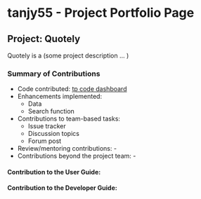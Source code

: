# tanjy55 - Project Portfolio Page

## Project: Quotely

Quotely is a (some project description ... )

### Summary of Contributions

- Code
  contributed: [tp code dashboard](https://nus-cs2113-ay2526s1.github.io/tp-dashboard/?search=tanjy55&breakdown=true&sort=groupTitle%20dsc&sortWithin=title&since=2025-09-19T00%3A00%3A00&timeframe=commit&mergegroup=&groupSelect=groupByRepos&checkedFileTypes=docs~functional-code~test-code~other&filteredFileName=)
- Enhancements implemented:
  - Data
  - Search function
- Contributions to team-based tasks:
  - Issue tracker
  - Discussion topics
  - Forum post
- Review/mentoring contributions: -
- Contributions beyond the project team: -

<div style="page-break-after: always;"></div>

#### Contribution to the User Guide:

<div style="page-break-after: always;"></div>

#### Contribution to the Developer Guide: 
